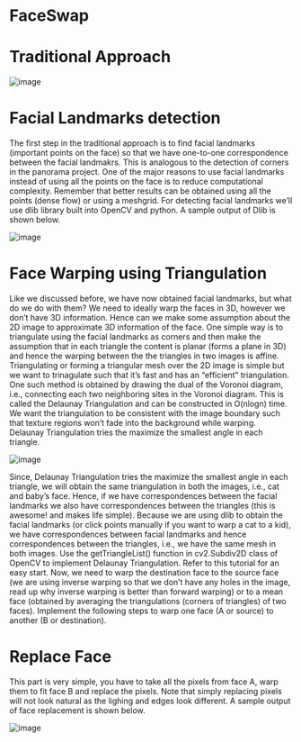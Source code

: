 # FaceSwap

# Traditional Approach
![image](https://user-images.githubusercontent.com/50541542/195431131-ce3b5c6f-d2e8-4666-b9cb-c5723b816ca9.png)


 # Facial Landmarks detection
 The first step in the traditional approach is to find facial landmarks (important points on the face) so that we have one-to-one correspondence between the facial landmakrs. This is analogous to the detection of corners in the panorama project. One of the major reasons to use facial landmarks instead of using all the points on the face is to reduce computational complexity. Remember that better results can be obtained using all the points (dense flow) or using a meshgrid. For detecting facial landmarks we’ll use dlib library built into OpenCV and python. A sample output of Dlib is shown below.
 
 
 ![image](https://user-images.githubusercontent.com/50541542/195431210-a1746047-da10-48ae-9e88-e2f7909a5ba4.png)

# Face Warping using Triangulation
Like we discussed before, we have now obtained facial landmarks, but what do we do with them? We need to ideally warp the faces in 3D, however we don’t have 3D information. Hence can we make some assumption about the 2D image to approximate 3D information of the face. One simple way is to triangulate using the facial landmarks as corners and then make the assumption that in each triangle the content is planar (forms a plane in 3D) and hence the warping between the the triangles in two images is affine. Triangulating or forming a triangular mesh over the 2D image is simple but we want to trinagulate such that it’s fast and has an “efficient” triangulation. One such method is obtained by drawing the dual of the Voronoi diagram, i.e., connecting each two neighboring sites in the Voronoi diagram. This is called the Delaunay Triangulation and can be constructed in O(nlogn) time. We want the triangulation to be consistent with the image boundary such that texture regions won’t fade into the background while warping. Delaunay Triangulation tries the maximize the smallest angle in each triangle.

![image](https://user-images.githubusercontent.com/50541542/195431300-be0af71f-c6d5-4e0e-96cc-98eb8dc0c9c4.png)



Since, Delaunay Triangulation tries the maximize the smallest angle in each triangle, we will obtain the same triangulation in both the images, i.e., cat and baby’s face. Hence, if we have correspondences between the facial landmarks we also have correspondences between the triangles (this is awesome! and makes life simple). Because we are using dlib to obtain the facial landmarks (or click points manually if you want to warp a cat to a kid), we have correspondences between facial landmarks and hence correspondences between the triangles, i.e., we have the same mesh in both images. Use the getTriangleList() function in cv2.Subdiv2D class of OpenCV to implement Delaunay Triangulation. Refer to this tutorial for an easy start. Now, we need to warp the destination face to the source face (we are using inverse warping so that we don’t have any holes in the image, read up why inverse warping is better than forward warping) or to a mean face (obtained by averaging the triangulations (corners of triangles) of two faces). Implement the following steps to warp one face (A or source) to another (B or destination).





# Replace Face

This part is very simple, you have to take all the pixels from face A, warp them to fit face B and replace the pixels. Note that simply replacing pixels will not look natural as the lighing and edges look different. A sample output of face replacement is shown below.

![image](https://user-images.githubusercontent.com/50541542/195433683-a9de5492-41ad-45d5-acb3-3b92d17f6cfd.png)






